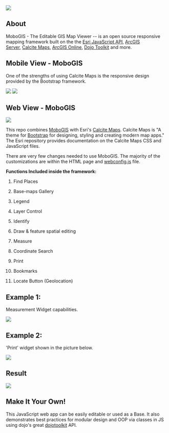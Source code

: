 <img src="media/Image1.jpg">

About
-----

MoboGIS - The Editable GIS Map Viewer -- is an open source responsive mapping framework
built on the the [Esri JavaScript
API](https://developers.arcgis.com/javascript), [ArcGIS
Server](https://www.esri.com/software/arcgis/arcgisserver), [Calcite
Maps](https://github.com/esri/calcite-maps/), [ArcGIS
Online](https://arcgis.com/), [Dojo Toolkit](https://dojotoolkit.org) and more.

Mobile View - MoboGIS
------

One of the strengths of using Calcite Maps is the responsive design
provided by the Bootstrap framework.

<img src="media/Image6.jpg">

<img src="media/Image7.jpg">

Web View - MoboGIS
-----------------

<img src="media/Image2.jpg">

This repo
combines [MoboGIS](https://github.com/MohammadNasim/AcrGIS-JS-GISMapViewer) with
Esri\'s [Calcite Maps](https://github.com/esri/calcite-maps/). Calcite
Maps is \"A theme for [Bootstrap](https://www.getbootstrap.com/) for
designing, styling and creating modern map apps.\" The Esri repository
provides documentation on the Calcite Maps CSS and JavaScript files.

There are very few changes needed to use MoboGIS. The majority of the
customizations are within the HTML page and
[webconfig.js](https://github.com/MohammadNasim/AcrGIS-JS-GISMapViewer/blob/master/js/webConfig.js)
file.

**Functions Included inside the framework:**

1.  Find Places

2.  Base-maps Gallery

3.  Legend

4.  Layer Control

5.  Identify

6.  Draw & feature spatial editing

7.  Measure

8.  Coordinate Search

9.  Print

10. Bookmarks

11. Locate Button (Geolocation)

Example 1:
-------------

Measurement Widget capabilities.

<img src="media/Image3.jpg">

Example 2:
-------------

'Print' widget shown in the picture below.

<img src="media/Image4.jpg">

Result
--------------

<img src="media/Image5.jpg">

Make It Your Own!
-----------------

This JavaScript web app can be easily editable or used as a Base. It
also demonstrates best practices for modular design and OOP via classes
in JS using dojo\'s
great [dojotoolkit](https://dojotoolkit.org/reference-guide/1.9/dojo/_base/declare.html) API.
